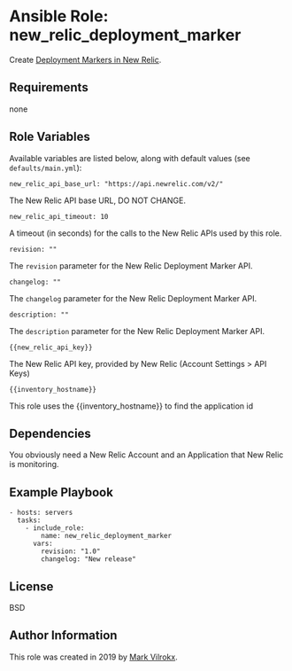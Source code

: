 # Ansible Role: new_relic_deployment_marker

Create [Deployment Markers in New Relic](https://docs.newrelic.com/docs/apm/new-relic-apm/maintenance/record-monitor-deployments).

## Requirements

none

## Role Variables

Available variables are listed below, along with default values (see `defaults/main.yml`):

    new_relic_api_base_url: "https://api.newrelic.com/v2/"

The New Relic API base URL, DO NOT CHANGE.

    new_relic_api_timeout: 10

A timeout (in seconds) for the calls to the New Relic APIs used by this role.

    revision: ""

The `revision` parameter for the New Relic Deployment Marker API.

    changelog: ""

The `changelog` parameter for the New Relic Deployment Marker API.

    description: ""

The `description` parameter for the New Relic Deployment Marker API.

    {{new_relic_api_key}}

The New Relic API key, provided by New Relic (Account Settings > API Keys)

    {{inventory_hostname}}

This role uses the {{inventory_hostname}} to find the application id

## Dependencies

You obviously need a New Relic Account and an Application that New Relic is monitoring.

## Example Playbook

    - hosts: servers
      tasks:
        - include_role:
            name: new_relic_deployment_marker
          vars:
            revision: "1.0"
            changelog: "New release"

## License

BSD

## Author Information

This role was created in 2019 by [Mark Vilrokx](https://www.vilrokx.com/).
